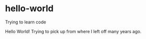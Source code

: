 # hello-world
Trying to learn code

Hello World! Trying to pick up from where I left off many years ago.
